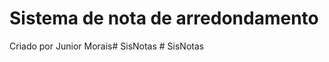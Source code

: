 # Sistema de nota de arredondamento
Criado por Junior Morais#   S i s N o t a s  
 #   S i s N o t a s  
 